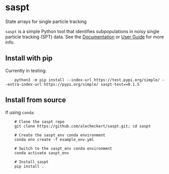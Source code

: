 # saspt

State arrays for single particle tracking

`saspt` is a simple Python tool that identifies subpopulations in noisy single particle tracking (SPT) data. See the [Documentation](https://saspt.readthedocs.io/en/latest/) or [User Guide](https://github.com/alecheckert/saspt/blob/main/UserGuide.pdf) for more info.

## Install with pip

Currently in testing:
```
    python3 -m pip install --index-url https://test.pypi.org/simple/ --extra-index-url https://pypi.org/simple/ saspt-test==0.1.5
```

## Install from source

If using `conda`:
```
    # Clone the saspt repo
    git clone https://github.com/alecheckert/saspt.git; cd saspt

    # Create the saspt_env conda environment
    conda env create -f example_env.yml
   
    # Switch to the saspt_env conda environment
    conda activate saspt_env

    # Install saspt
    pip install .
```
